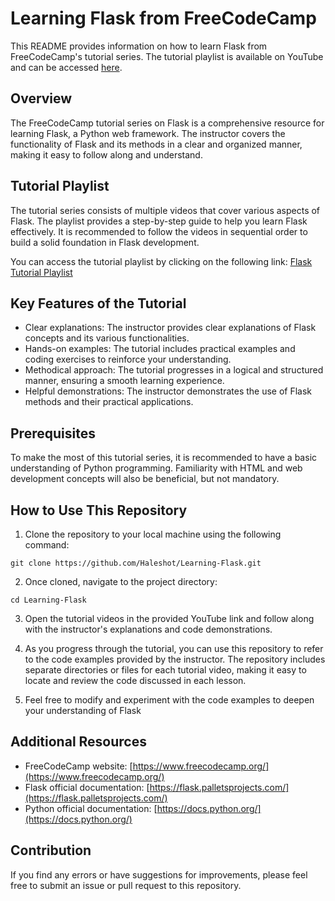 # Learning Flask from FreeCodeCamp

This README provides information on how to learn Flask from FreeCodeCamp's tutorial series. The tutorial playlist is available on YouTube and can be accessed [here](https://youtu.be/Qr4QMBUPxWo).

## Overview
The FreeCodeCamp tutorial series on Flask is a comprehensive resource for learning Flask, a Python web framework. The instructor covers the functionality of Flask and its methods in a clear and organized manner, making it easy to follow along and understand.

## Tutorial Playlist
The tutorial series consists of multiple videos that cover various aspects of Flask. The playlist provides a step-by-step guide to help you learn Flask effectively. It is recommended to follow the videos in sequential order to build a solid foundation in Flask development.

You can access the tutorial playlist by clicking on the following link:
[Flask Tutorial Playlist](https://youtu.be/Qr4QMBUPxWo)

## Key Features of the Tutorial
- Clear explanations: The instructor provides clear explanations of Flask concepts and its various functionalities.
- Hands-on examples: The tutorial includes practical examples and coding exercises to reinforce your understanding.
- Methodical approach: The tutorial progresses in a logical and structured manner, ensuring a smooth learning experience.
- Helpful demonstrations: The instructor demonstrates the use of Flask methods and their practical applications.

## Prerequisites
To make the most of this tutorial series, it is recommended to have a basic understanding of Python programming. Familiarity with HTML and web development concepts will also be beneficial, but not mandatory.

## How to Use This Repository
1. Clone the repository to your local machine using the following command:
```shell
git clone https://github.com/Haleshot/Learning-Flask.git
```
2. Once cloned, navigate to the project directory:
```shell
cd Learning-Flask
```
3. Open the tutorial videos in the provided YouTube link and follow along with the instructor's explanations and code demonstrations.

4. As you progress through the tutorial, you can use this repository to refer to the code examples provided by the instructor. The repository includes separate directories or files for each tutorial video, making it easy to locate and review the code discussed in each lesson.

5. Feel free to modify and experiment with the code examples to deepen your understanding of Flask

## Additional Resources
- FreeCodeCamp website: [https://www.freecodecamp.org/](https://www.freecodecamp.org/)
- Flask official documentation: [https://flask.palletsprojects.com/](https://flask.palletsprojects.com/)
- Python official documentation: [https://docs.python.org/](https://docs.python.org/)

## Contribution
If you find any errors or have suggestions for improvements, please feel free to submit an issue or pull request to this repository.
